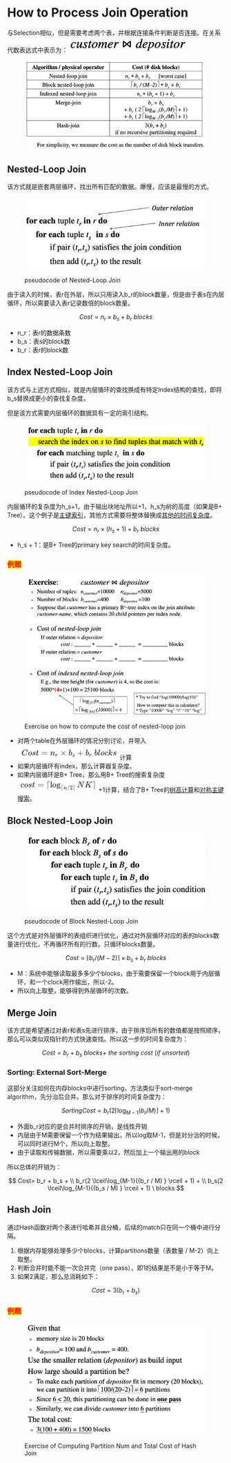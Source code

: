 # How to Process Join Operation

与Selection相似，但是需要考虑两个表，并根据连接条件判断是否连接。在关系代数表达式中表示为：![](<../../../.gitbook/assets/image (182).png>)

<figure><img src="../../../.gitbook/assets/image (183).png" alt=""><figcaption></figcaption></figure>

## Nested-Loop Join

该方式就是嵌套两层循环，找出所有匹配的数据。爆慢，应该是最慢的方式。

<figure><img src="../../../.gitbook/assets/image (174).png" alt=""><figcaption><p>pseudocode of Nested-Loop Join</p></figcaption></figure>

由于读入的时候，表r在外层，所以只用读入b\_r的block数量，但是由于表s在内层循环，所以需要读入表r记录数倍的block数量。

$$
Cost = n_r \times b_s + b_r\ blocks
$$

* n\_r：表r的数据条数
* b\_s：表s的block数
* b\_r：表r的block数

## Index Nested-Loop Join

该方式与上述方式相似，就是内层循环的查找换成有特定Index结构的查找，即将b\_s替换成更小的查找复杂度。

但是该方式需要内层循环的数据具有一定的索引结构。

<figure><img src="../../../.gitbook/assets/image (5) (1) (1) (1) (1) (1).png" alt=""><figcaption><p>pseudocode of Index Nested-Loop Join</p></figcaption></figure>

内层循环的复杂度为h\_s+1，由于输出块地址所以+1，h\_s为树的高度（如果是B+ Tree）。这个例子是[主键索引](how-to-process-selection-operation.md#primary-index-on-candidate-key-equality-cha-xun-zhu-jian-you-dui-deng-de-index)，其他方式需要将整体替换成[其他的时间复杂度](how-to-process-selection-operation.md)。

$$
Cost = n_r \times (h_s + 1)+ b_r\ blocks
$$

* h\_s + 1：是B+ Tree的primary key search的时间复杂度。

### <mark style="color:red;">例题</mark>

<figure><img src="../../../.gitbook/assets/image (6) (1) (1) (1) (1).png" alt=""><figcaption><p>Exercise on how to compute the cost of nested-loop join</p></figcaption></figure>

* 对两个table在外层循环的情况分别讨论，并带入![](<../../../.gitbook/assets/image (7) (1) (1).png>)计算
* 如果内层循环有index，那么计算器复杂度。
* 如果内层循环是B+ Tree，那么用B+ Tree的搜索复杂度![](<../../../.gitbook/assets/image (8) (1) (1).png>)+1计算，结合了B+ Tree的[树高计算](../data-storage-and-indexing/b+-tree-organization.md#li-ti)和[对称主键搜索](how-to-process-selection-operation.md#primary-index-on-candidate-key-equality-cha-xun-zhu-jian-you-dui-deng-de-index)。

## Block Nested-Loop Join

<figure><img src="../../../.gitbook/assets/image (9) (1) (1).png" alt=""><figcaption><p>pseudocode of Block Nested-Loop Join</p></figcaption></figure>

这个方式是对外层循环的表组织进行优化，通过对外层循环对应的表的blocks数量进行优化，不再循环所有的行数，只循环blocks数量。

$$
Cost = \lceil b_r / (M-2) \rceil \times b_s + b_r \  blocks
$$

* M：系统中能够读取最多多少个blocks，由于需要保留一个block用于内层循环，和一个clock用作输出，所以-2。
* 所以向上取整，能够得到外层循环的次数。

## Merge Join

该方式是希望通过对表r和表s先进行排序，由于排序后所有的数值都是按照顺序，那么可以类似双指针的方式快速查找。所以这一步的时间复杂度为：

$$
Cost= b_r + b_s \  blocks + \ the \ sorting \ cost \ (if \ unsorted)
$$

### Sorting: External Sort-Merge

这部分关注如何在内存blocks中进行sorting，方法类似于sort-merge algorithm，先分治后合并。那么对于排序的时间复杂度为：

$$
Sorting Cost = b_r(2 \lceil\log_{M-1}{(b_r / M) } \rceil + 1)
$$

* 外面b\_r对应的是合并时排序的开销，是线性开销
* 内层由于M需要保留一个作为结果输出，所以log取M-1，但是对分治的时候，可以同时进行M个，所以向上取整。
* 由于读取和传输数据，所以需要乘以2，然后加上一个输出用的block

所以总体的开销为：

$$
Cost= b_r + b_s + \\ b_r(2 \lceil\log_{M-1}{(b_r / M) } \rceil + 1) + \\ b_s(2 \lceil\log_{M-1}{(b_s / M) } \rceil + 1)  \  blocks
$$

## Hash Join

通过Hash函数对两个表进行哈希并且分桶，后续的match只在同一个桶中进行分隔。

1. 根据内存能够处理多少个blocks，计算partitions数量（表数量 / M-2）向上取整。
2. 判断合并时能不能一次合并完（one pass），即1的结果是不是小于等于M。
3. 如果2满足，那么总消耗如下：

$$
Cost = 3(b_r + b_s)
$$

### <mark style="color:red;">例题</mark>

<figure><img src="../../../.gitbook/assets/image (10) (1).png" alt=""><figcaption><p>Exercise of Computing Partition Num and Total Cost of Hash Join</p></figcaption></figure>
